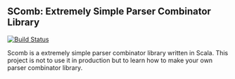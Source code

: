 ## SComb: Extremely Simple Parser Combinator Library
 
[![Build Status](https://travis-ci.org/kmizu/scomb.png?branch=master)](https://travis-ci.org/kmizu/scomb)

Scomb is a extremely simple parser combinator library written in Scala.  This project is
not to use it in production but to learn how to make your own parser combinator library.
